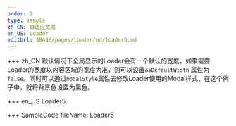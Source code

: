 ```yaml
--- 
order: 5
type: sample
zh_CN: 自适应宽度
en_US: Loader
editUrl: $BASE/pages/loader/md/loader5.md
---
```


+++ zh_CN
默认情况下全局显示的Loader会有一个默认的宽度，如果需要Loader的宽度以内容区域的宽度为准，则可以设置<Code>asDefaultWidth</Code>
    属性为<Code>false</Code>。同时可以通过<Code>modalStyle</Code>属性去修改Loader使用的Modal样式，在这个例子中，就将背景色设置为黑色。
    
    
+++ en_US
Loader5

+++ SampleCode
fileName: Loader5
